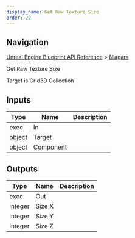 ```yaml
---
display_name: Get Raw Texture Size
order: 22
---
```

## Navigation

[Unreal Engine Blueprint API Reference](https://dev.epicgames.com/documentation/en-us/unreal-engine/BlueprintAPI) > [Niagara](https://dev.epicgames.com/documentation/en-us/unreal-engine/BlueprintAPI/Niagara)

Get Raw Texture Size

Target is Grid3D Collection

## Inputs

| Type | Name | Description |
| --- | --- | --- |
| exec | In |  |
| object | Target |  |
| object | Component |  |

## Outputs

| Type | Name | Description |
| --- | --- | --- |
| exec | Out |  |
| integer | Size X |  |
| integer | Size Y |  |
| integer | Size Z |  |
